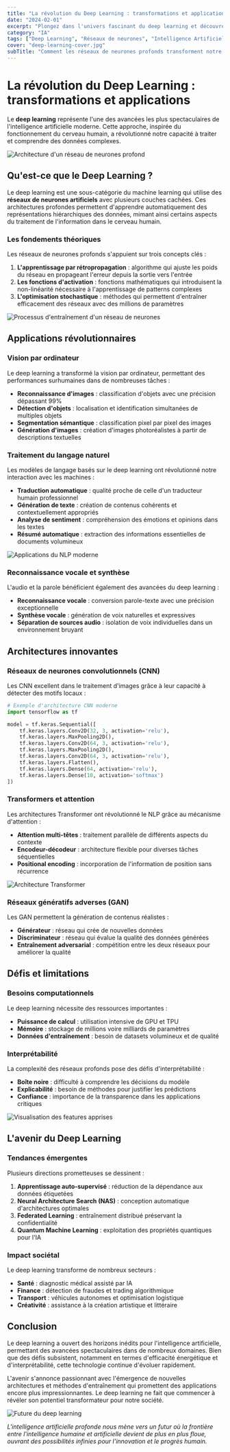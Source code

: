 ```yaml
---
title: "La révolution du Deep Learning : transformations et applications"
date: "2024-02-01"
excerpt: "Plongez dans l'univers fascinant du deep learning et découvrez comment les réseaux de neurones profonds révolutionnent l'intelligence artificielle moderne."
category: "IA"
tags: ["Deep Learning", "Réseaux de neurones", "Intelligence Artificielle", "Machine Learning"]
cover: "deep-learning-cover.jpg"
subTitle: "Comment les réseaux de neurones profonds transforment notre monde"
---
```


# La révolution du Deep Learning : transformations et applications

Le **deep learning** représente l'une des avancées les plus spectaculaires de l'intelligence artificielle moderne. Cette approche, inspirée du fonctionnement du cerveau humain, a révolutionné notre capacité à traiter et comprendre des données complexes.

![Architecture d'un réseau de neurones profond](./neural-network-architecture.jpg)

## Qu'est-ce que le Deep Learning ?

Le deep learning est une sous-catégorie du machine learning qui utilise des **réseaux de neurones artificiels** avec plusieurs couches cachées. Ces architectures profondes permettent d'apprendre automatiquement des représentations hiérarchiques des données, mimant ainsi certains aspects du traitement de l'information dans le cerveau humain.

### Les fondements théoriques

Les réseaux de neurones profonds s'appuient sur trois concepts clés :

1. **L'apprentissage par rétropropagation** : algorithme qui ajuste les poids du réseau en propageant l'erreur depuis la sortie vers l'entrée
2. **Les fonctions d'activation** : fonctions mathématiques qui introduisent la non-linéarité nécessaire à l'apprentissage de patterns complexes
3. **L'optimisation stochastique** : méthodes qui permettent d'entraîner efficacement des réseaux avec des millions de paramètres

![Processus d'entraînement d'un réseau de neurones](./training-process.jpg)

## Applications révolutionnaires

### Vision par ordinateur

Le deep learning a transformé la vision par ordinateur, permettant des performances surhumaines dans de nombreuses tâches :

- **Reconnaissance d'images** : classification d'objets avec une précision dépassant 99%
- **Détection d'objets** : localisation et identification simultanées de multiples objets
- **Segmentation sémantique** : classification pixel par pixel des images
- **Génération d'images** : création d'images photoréalistes à partir de descriptions textuelles

### Traitement du langage naturel

Les modèles de langage basés sur le deep learning ont révolutionné notre interaction avec les machines :

- **Traduction automatique** : qualité proche de celle d'un traducteur humain professionnel
- **Génération de texte** : création de contenus cohérents et contextuellement appropriés
- **Analyse de sentiment** : compréhension des émotions et opinions dans les textes
- **Résumé automatique** : extraction des informations essentielles de documents volumineux

![Applications du NLP moderne](./nlp-applications.jpg)

### Reconnaissance vocale et synthèse

L'audio et la parole bénéficient également des avancées du deep learning :

- **Reconnaissance vocale** : conversion parole-texte avec une précision exceptionnelle
- **Synthèse vocale** : génération de voix naturelles et expressives
- **Séparation de sources audio** : isolation de voix individuelles dans un environnement bruyant

## Architectures innovantes

### Réseaux de neurones convolutionnels (CNN)

Les CNN excellent dans le traitement d'images grâce à leur capacité à détecter des motifs locaux :

```python
# Exemple d'architecture CNN moderne
import tensorflow as tf

model = tf.keras.Sequential([
    tf.keras.layers.Conv2D(32, 3, activation='relu'),
    tf.keras.layers.MaxPooling2D(),
    tf.keras.layers.Conv2D(64, 3, activation='relu'),
    tf.keras.layers.MaxPooling2D(),
    tf.keras.layers.Conv2D(64, 3, activation='relu'),
    tf.keras.layers.Flatten(),
    tf.keras.layers.Dense(64, activation='relu'),
    tf.keras.layers.Dense(10, activation='softmax')
])
```

### Transformers et attention

Les architectures Transformer ont révolutionné le NLP grâce au mécanisme d'attention :

- **Attention multi-têtes** : traitement parallèle de différents aspects du contexte
- **Encodeur-décodeur** : architecture flexible pour diverses tâches séquentielles
- **Positional encoding** : incorporation de l'information de position sans récurrence

![Architecture Transformer](./transformer-architecture.jpg)

### Réseaux génératifs adverses (GAN)

Les GAN permettent la génération de contenus réalistes :

- **Générateur** : réseau qui crée de nouvelles données
- **Discriminateur** : réseau qui évalue la qualité des données générées
- **Entraînement adversarial** : compétition entre les deux réseaux pour améliorer la qualité

## Défis et limitations

### Besoins computationnels

Le deep learning nécessite des ressources importantes :

- **Puissance de calcul** : utilisation intensive de GPU et TPU
- **Mémoire** : stockage de millions voire milliards de paramètres
- **Données d'entraînement** : besoin de datasets volumineux et de qualité

### Interprétabilité

La complexité des réseaux profonds pose des défis d'interprétabilité :

- **Boîte noire** : difficulté à comprendre les décisions du modèle
- **Explicabilité** : besoin de méthodes pour justifier les prédictions
- **Confiance** : importance de la transparence dans les applications critiques

![Visualisation des features apprises](./feature-visualization.jpg)

## L'avenir du Deep Learning

### Tendances émergentes

Plusieurs directions prometteuses se dessinent :

1. **Apprentissage auto-supervisé** : réduction de la dépendance aux données étiquetées
2. **Neural Architecture Search (NAS)** : conception automatique d'architectures optimales
3. **Federated Learning** : entraînement distribué préservant la confidentialité
4. **Quantum Machine Learning** : exploitation des propriétés quantiques pour l'IA

### Impact sociétal

Le deep learning transforme de nombreux secteurs :

- **Santé** : diagnostic médical assisté par IA
- **Finance** : détection de fraudes et trading algorithmique
- **Transport** : véhicules autonomes et optimisation logistique
- **Créativité** : assistance à la création artistique et littéraire

## Conclusion

Le deep learning a ouvert des horizons inédits pour l'intelligence artificielle, permettant des avancées spectaculaires dans de nombreux domaines. Bien que des défis subsistent, notamment en termes d'efficacité énergétique et d'interprétabilité, cette technologie continue d'évoluer rapidement.

L'avenir s'annonce passionnant avec l'émergence de nouvelles architectures et méthodes d'entraînement qui promettent des applications encore plus impressionnantes. Le deep learning ne fait que commencer à révéler son potentiel transformateur pour notre société.

![Future du deep learning](./future-deep-learning.jpg)

*L'intelligence artificielle profonde nous mène vers un futur où la frontière entre l'intelligence humaine et artificielle devient de plus en plus floue, ouvrant des possibilités infinies pour l'innovation et le progrès humain.*
